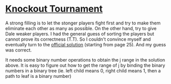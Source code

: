 # [Knockout Tournament](https://open.kattis.com/problems/knockout)

A strong filling is to let the stonger players fight first and try to make them eliminate each other as many as possible. On the other hand, try to give Dale weaker players. I had the general guess of sorting the players but cannot prove its correctness (T.T). So I couldn't convince myself and eventually turn to the [official solution](https://people.bath.ac.uk/masjhd/NWERC/news/nwerc2017slides.pdf) (starting from page 25). And my guess was correct.

It needs some binary number operations to obtain the j range in the solution above. It is easy to figure out how to get the range of j by binding the binary numbers in a binary tree (ie. left child means 0, right child means 1, then a path to leaf is a binary number)
